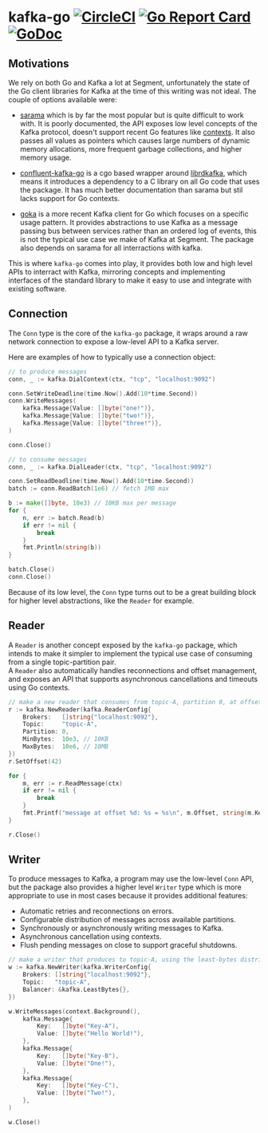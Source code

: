 # kafka-go [![CircleCI](https://circleci.com/gh/segmentio/kafka-go.svg?style=shield)](https://circleci.com/gh/segmentio/kafka-go) [![Go Report Card](https://goreportcard.com/badge/github.com/segmentio/kafka-go)](https://goreportcard.com/report/github.com/segmentio/kafka-go) [![GoDoc](https://godoc.org/github.com/segmentio/kafka-go?status.svg)](https://godoc.org/github.com/segmentio/kafka-go)

## Motivations

We rely on both Go and Kafka a lot at Segment, unfortunately the state of the Go
client libraries for Kafka at the time of this writing was not ideal. The couple
of options available were:

- [sarama](https://github.com/Shopify/sarama) which is by far the most popular
but is quite difficult to work with. It is poorly documented, the API exposes
low level concepts of the Kafka protocol, doesn't support recent Go features
like [contexts](https://golang.org/pkg/context/). It also passes all values as
pointers which causes large numbers of dynamic memory allocations, more frequent
garbage collections, and higher memory usage.

- [confluent-kafka-go](https://github.com/confluentinc/confluent-kafka-go) is a
cgo based wrapper around [librdkafka](https://github.com/edenhill/librdkafka),
which means it introduces a dependency to a C library on all Go code that uses
the package. It has much better documentation than sarama but stil lacks support
for Go contexts.

- [goka](https://github.com/lovoo/goka) is a more recent Kafka client for Go
which focuses on a specific usage pattern. It provides abstractions to use Kafka
as a message passing bus between services rather than an ordered log of events,
this is not the typical use case we make of Kafka at Segment. The package also
depends on sarama for all interractions with kafka.

This is where `kafka-go` comes into play, it provides both low and high level
APIs to interract with Kafka, mirroring concepts and implementing interfaces of
the standard library to make it easy to use and integrate with existing
software.

## Connection

The `Conn` type is the core of the `kafka-go` package, it wraps around a raw
network connection to expose a low-level API to a Kafka server.

Here are examples of how to typically use a connection object:
```go
// to produce messages
conn, _ := kafka.DialContext(ctx, "tcp", "localhost:9092")

conn.SetWriteDeadline(time.Now().Add(10*time.Second))
conn.WriteMessages(
    kafka.Message{Value: []byte("one!")},
    kafka.Message{Value: []byte("two!")},
    kafka.Message{Value: []byte("three!")},
)

conn.Close()
```
```go
// to consume messages
conn, _ := kafka.DialLeader(ctx, "tcp", "localhost:9092")

conn.SetReadDeadline(time.Now().Add(10*time.Second))
batch := conn.ReadBatch(1e6) // fetch 1MB max

b := make([]byte, 10e3) // 10KB max per message
for {
    n, err := batch.Read(b)
    if err != nil {
        break
    }
    fmt.Println(string(b))
}

batch.Close()
conn.Close()
```

Because of its low level, the `Conn` type turns out to be a great building block
for higher level abstractions, like the `Reader` for example.

## Reader

A `Reader` is another concept exposed by the `kafka-go` package, which intends
to make it simpler to implement the typical use case of consuming from a single
topic-partition pair.  
A `Reader` also automatically handles reconnections and offset management, and
exposes an API that supports asynchronous cancellations and timeouts using Go
contexts.

```go
// make a new reader that consumes from topic-A, partition 0, at offset 42
r := kafka.NewReader(kafka.ReaderConfig{
    Brokers:   []string{"localhost:9092"},
    Topic:     "topic-A",
    Partition: 0,
    MinBytes:  10e3, // 10KB
    MaxBytes:  10e6, // 10MB
})
r.SetOffset(42)

for {
    m, err := r.ReadMessage(ctx)
    if err != nil {
        break
    }
    fmt.Printf("message at offset %d: %s = %s\n", m.Offset, string(m.Key), string(m.Value))
}

r.Close()
```

## Writer

To produce messages to Kafka, a program may use the low-level `Conn` API, but
the package also provides a higher level `Writer` type which is more appropriate
to use in most cases because it provides additional features:

- Automatic retries and reconnections on errors.
- Configurable distribution of messages across available partitions.
- Synchronously or asynchronously writing messages to Kafka.
- Asynchronous cancellation using contexts.
- Flush pending messages on close to support graceful shutdowns.

```go
// make a writer that produces to topic-A, using the least-bytes distribution
w := kafka.NewWriter(kafka.WriterConfig{
	Brokers: []string{"localhost:9092"},
	Topic:   "topic-A",
    Balancer: &kafka.LeastBytes{},
})

w.WriteMessages(context.Background(),
	kafka.Message{
		Key:   []byte("Key-A"),
		Value: []byte("Hello World!"),
	},
	kafka.Message{
		Key:   []byte("Key-B"),
		Value: []byte("One!"),
	},
	kafka.Message{
		Key:   []byte("Key-C"),
		Value: []byte("Two!"),
	},
)

w.Close()
```
